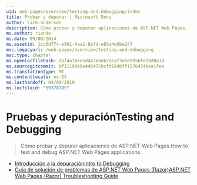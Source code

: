```yaml
---
uid: web-pages/overview/testing-and-debugging/index
title: Probar y depurar | Microsoft Docs
author: rick-anderson
description: Cómo probar y depurar aplicaciones de ASP.NET Web Pages.
ms.author: riande
ms.date: 09/08/2014
ms.assetid: 1cc6d774-e991-4aa1-8efd-e83a4e0ba247
msc.legacyurl: /web-pages/overview/testing-and-debugging
msc.type: chapter
ms.openlocfilehash: daf4a1bee5d443ea6b7a5af3e5df85bfe12d0a34
ms.sourcegitcommit: 0f1119340e4464720cfd16d0ff15764746ea1fea
ms.translationtype: MT
ms.contentlocale: es-ES
ms.lasthandoff: 04/09/2019
ms.locfileid: "59378795"
---
```

# <a name="testing-and-debugging"></a><span data-ttu-id="b137b-103">Pruebas y depuración</span><span class="sxs-lookup"><span data-stu-id="b137b-103">Testing and Debugging</span></span>

> <span data-ttu-id="b137b-104">Cómo probar y depurar aplicaciones de ASP.NET Web Pages.</span><span class="sxs-lookup"><span data-stu-id="b137b-104">How to test and debug ASP.NET Web Pages applications.</span></span>


- [<span data-ttu-id="b137b-105">Introducción a la depuración</span><span class="sxs-lookup"><span data-stu-id="b137b-105">Intro to Debugging</span></span>](introduction-to-debugging.md)
- [<span data-ttu-id="b137b-106">Guía de solución de problemas de ASP.NET Web Pages (Razor)</span><span class="sxs-lookup"><span data-stu-id="b137b-106">ASP.NET Web Pages (Razor) Troubleshooting Guide</span></span>](aspnet-web-pages-razor-troubleshooting-guide.md)
